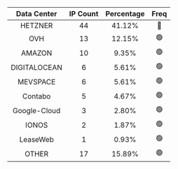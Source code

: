 | Data Center | IP Count | Percentage | Freq |
|:------------:|:--------:|:-----------:|:-----:|
| HETZNER | 44 | 41.12% | 🔴 |
| OVH | 13 | 12.15% | 🟢 |
| AMAZON | 10 | 9.35% | 🟢 |
| DIGITALOCEAN | 6 | 5.61% | 🟢 |
| MEVSPACE | 6 | 5.61% | 🟢 |
| Contabo | 5 | 4.67% | 🟢 |
| Google-Cloud | 3 | 2.80% | 🟢 |
| IONOS | 2 | 1.87% | 🟢 |
| LeaseWeb | 1 | 0.93% | 🟢 |
| OTHER | 17 | 15.89% | 🟢 |